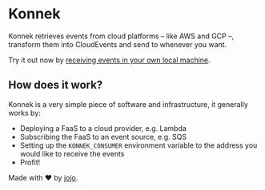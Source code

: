 # Konnek
Konnek retrieves events from cloud platforms – like AWS and GCP –, transform them into CloudEvents and send to whenever you want.

Try it out now by [receiving events in your own local machine](getting-started/setting-up-local-consumer.md).

## How does it work?
Konnek is a very simple piece of software and infrastructure, it generally works by:
- Deploying a FaaS to a cloud provider, e.g. Lambda
- Subscribing the FaaS to an event source, e.g. SQS
- Setting up the `KONNEK_CONSUMER` environment variable to the address you would like to receive the events
- Profit!

Made with ❤️ by [jojo](https://twitter.com/jonatasbaldin).
